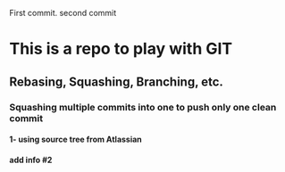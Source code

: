 First commit.
second commit

# This is a repo to play with GIT
## Rebasing, Squashing, Branching, etc.
### Squashing multiple commits into one to push only one clean commit
#### 1- using source tree from Atlassian

#### add info #2